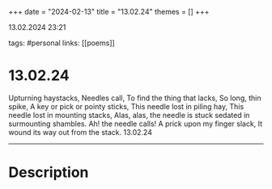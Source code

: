 +++
date = "2024-02-13"
title = "13.02.24"
themes = []
+++

13.02.2024 23:21

tags: #personal
links: [[poems]]

# 13.02.24

Upturning haystacks,
Needles call,
To find the thing that lacks,
So long, thin spike,
A key or pick or pointy sticks,
This needle lost in piling hay,
This needle lost in mounting stacks,
Alas, alas, the needle is stuck sedated in surmounting shambles.
Ah! the needle calls!
A prick upon my finger slack,
It wound its way out from the stack.
13.02.24

---

# Description

